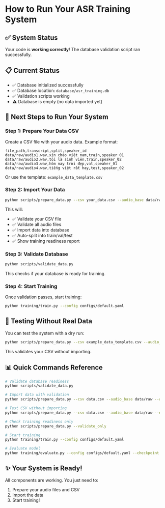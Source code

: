 # How to Run Your ASR Training System

## ✅ System Status

Your code is **working correctly**! The database validation script ran successfully.

## 📋 Current Status

- ✅ Database initialized successfully
- ✅ Database location: `database/asr_training.db`
- ✅ Validation scripts working
- ⚠️  Database is empty (no data imported yet)

## 🚀 Next Steps to Run Your System

### Step 1: Prepare Your Data CSV

Create a CSV file with your audio data. Example format:
```csv
file_path,transcript,split,speaker_id
data/raw/audio1.wav,xin chào việt nam,train,speaker_01
data/raw/audio2.wav,tôi là sinh viên,train,speaker_02
data/raw/audio3.wav,hôm nay trời đẹp,val,speaker_01
data/raw/audio4.wav,tiếng việt rất hay,test,speaker_02
```

Or use the template: `example_data_template.csv`

### Step 2: Import Your Data

```bash
python scripts/prepare_data.py --csv your_data.csv --audio_base data/raw --auto_split
```

This will:
- ✅ Validate your CSV file
- ✅ Validate all audio files
- ✅ Import data into database
- ✅ Auto-split into train/val/test
- ✅ Show training readiness report

### Step 3: Validate Database

```bash
python scripts/validate_data.py
```

This checks if your database is ready for training.

### Step 4: Start Training

Once validation passes, start training:

```bash
python training/train.py --config configs/default.yaml
```

## 🔧 Testing Without Real Data

You can test the system with a dry run:

```bash
python scripts/prepare_data.py --csv example_data_template.csv --audio_base data/raw --dry_run
```

This validates your CSV without importing.

## 📊 Quick Commands Reference

```bash
# Validate database readiness
python scripts/validate_data.py

# Import data with validation
python scripts/prepare_data.py --csv data.csv --audio_base data/raw --auto_split

# Test CSV without importing
python scripts/prepare_data.py --csv data.csv --audio_base data/raw --dry_run

# Check training readiness only
python scripts/prepare_data.py --validate_only

# Start training
python training/train.py --config configs/default.yaml

# Evaluate model
python training/evaluate.py --config configs/default.yaml --checkpoint checkpoints/best_model.pt --split test
```

## ✨ Your System is Ready!

All components are working. You just need to:
1. Prepare your audio files and CSV
2. Import the data
3. Start training!

